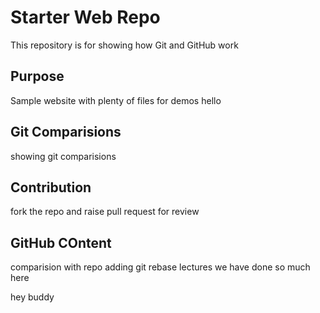 # Starter Web Repo

This repository is for showing how Git and GitHub work

## Purpose

Sample website with plenty of files for demos
hello

## Git Comparisions
showing git comparisions

## Contribution
fork the repo and raise pull request for review
## GitHub COntent 
comparision with repo
adding git rebase lectures
we have done so much here

hey buddy

